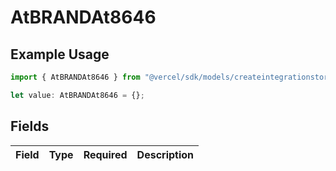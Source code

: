 # AtBRANDAt8646

## Example Usage

```typescript
import { AtBRANDAt8646 } from "@vercel/sdk/models/createintegrationstoredirectop.js";

let value: AtBRANDAt8646 = {};
```

## Fields

| Field       | Type        | Required    | Description |
| ----------- | ----------- | ----------- | ----------- |